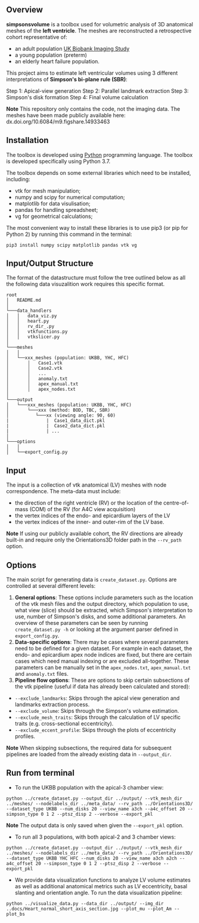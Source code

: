 ## Overview

**simpsonsvolume** is a toolbox used for volumetric analysis of 3D anatomical meshes of the **left ventricle**. The meshes are reconstructed a retrospective cohort representative of:

* an adult population [UK Biobank Imaging Study](http://imaging.ukbiobank.ac.uk/)
* a young population (preterm) 
* an elderly heart failure population.

This project aims to estimate left ventricular volumes using 3 different interpretations of **Simpson's bi-plane rule (SBR)**:

Step 1: Apical-view generation
Step 2: Parallel landmark extraction 
Step 3: Simpson's disk formation
Step 4: Final volume calculation

**Note** This repository only contains the code, not the imaging data. The meshes have been made publicly available here: dx.doi.org/10.6084/m9.figshare.14933463

## Installation

The toolbox is developed using [Python](https://www.python.org) programming language. The toolbox is developed specifically using Python 3.7.

The toolbox depends on some external libraries which need to be installed, including:

* vtk for mesh manipulation;
* numpy and scipy for numerical computation;
* matplotlib for data visulisation;
* pandas for handling spreadsheet;
* vg for geometrical calculations;

The most convenient way to install these libraries is to use pip3 (or pip for Python 2) by running this command in the terminal:
```
pip3 install numpy scipy matplotlib pandas vtk vg
```

## Input/Output Structure

The format of the datastructure must follow the tree outlined below as all the following data visuzalition work requires this specific format.

```
root
│   README.md  
│
└───data_handlers
│   │   data_viz.py
│   │   heart.py
│   │   rv_dir_.py
│   │   vtkfunctions.py
│   │   vtkslicer.py
│   
└───meshes
│   │
│   └──xxx_meshes (population: UKBB, YHC, HFC)
│       │   Case1.vtk
│       │   Case2.vtk
│       │   ...
│       │   anomaly.txt
│       │   apex_manual.txt
│       │   apex_nodes.txt
│    
└───output
│   └───xxx_meshes (population: UKBB, YHC, HFC)
│       └───xxx (method: BOD, TBC, SBR)
│          └───xx (viewing angle: 90, 60)
|              |  Case1_data_dict.pkl
|              |  Case2_data_dict.pkl
|              | ...
│   
└───options 
│   │
│   └──export_config.py
```

## Input 

The input is a collection of vtk anatomical (LV) meshes with node correspondence. The meta-data must include:
  * the direction of the right ventricle (RV) or the location of the centre-of-mass (COM) of the RV (for A4C view acquisition)
  * the vertex indices of the endo- and epicardium layers of the LV
  * the vertex indices of the inner- and outer-rim of the LV base.
 
**Note** If using our publicly available cohort, the RV directions are already built-in and require only the Orientations3D folder path in the `--rv_path` option.
## Options

The main script for generating data is `create_dataset.py`. Options are controlled at several different levels:

1. **General options**: These options include parameters such as the location of the vtk mesh files and the output directory, which population to use, what view (slice) should be extracted, which Simpson's interpretation to use, number of Simpson's disks, and some additional parameters. An overview of these parameters can be seen by running `create_dataset.py -h` or looking at the argument parser defined in `export_config.py`.
2. **Data-specific options**: There may be cases where several parameters need to be defined for a given dataset. For example in each dataset, the endo- and epicardium apex node indices are fixed, but there are certain cases which need manual indexing or are excluded all-together. These parameters can be manually set in the `apex_nodes.txt`, `apex_manual.txt` and `anomaly.txt` files.
3. **Pipeline flow options**: These are options to skip certain subsections of the vtk pipeline (useful if data has already been calculated and stored):
  * `--exclude_landmarks`: Skips through the apical view generation and landmarks extraction process. 
  * `--exclude_volume`: Skips through the Simpson's volume estimation. 
  * `--exclude_mesh_traits`: Skips through the calculation of LV specific traits (e.g. cross-sectional eccentricity).
  * `--exclude_eccent_profile`: Skips through the plots of eccentricity profiles.

**Note** When skipping subsections, the required data for subsequent pipelines are loaded from the already existing data in `--output_dir`.
## Run from terminal

* To run the UKBB population with the apical-3 chamber view:

`python ../create_dataset.py --output_dir ../output/ --vtk_mesh_dir ../meshes/ --nodelabels_dir ../meta_data/ --rv_path ../Orientations3D/ --dataset_type UKBB --num_disks 20 --view_name a3ch --a4c_offset 20 --simpson_type 0 1 2 --ptsz_disp 2 --verbose --export_pkl`

**Note** The output data is only saved when given the `--export_pkl` option.


* To run all 3 populations, with both apical-2 and 3 chamber views:

`python ../create_dataset.py --output_dir ../output/ --vtk_mesh_dir ../meshes/ --nodelabels_dir ../meta_data/ --rv_path ../Orientations3D/ --dataset_type UKBB YHC HFC --num_disks 20 --view_name a3ch a2ch --a4c_offset 20 --simpson_type 0 1 2 --ptsz_disp 2 --verbose --export_pkl`


* We provide data visualization functions to analyze LV volume estimates as well as additional anatomical metrics such as LV eccentricity, basal slanting and orientation angle. To run the data visualization pipeline:

`python ../visualize_data.py --data_dir ../output/ --img_dir ..docs/Heart_normal_short_axis_section.jpg --plot_mu --plot_Am --plot_bs`



